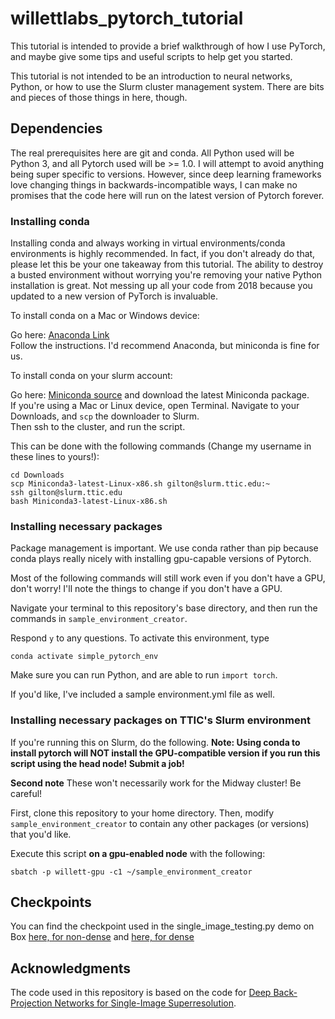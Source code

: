 # willettlabs_pytorch_tutorial

This tutorial is intended to provide a brief walkthrough of how I use PyTorch, and maybe give some tips and
useful scripts to help get you started.

This tutorial is not intended to be an introduction to neural networks, Python, or how to use the Slurm
cluster management system. There are bits and pieces of those things in here, though.

## Dependencies

The real prerequisites here are git and conda. All Python used will be Python 3, and all Pytorch used will be >= 1.0.
I will attempt to avoid anything being super specific to versions. However, since deep learning frameworks love 
changing things in backwards-incompatible ways, I can make no promises that the code here will run on the latest
version of Pytorch forever.

### Installing conda

Installing conda and always working in virtual environments/conda environments is highly recommended.
In fact, if you don't already do that, please let this be your one takeaway from this tutorial. The ability to 
destroy a busted environment without worrying you're removing your native Python installation is great.
Not messing up all your code from 2018 because you updated to a new version of PyTorch is invaluable.

To install conda on a Mac or Windows device:

Go here: [Anaconda Link](https://docs.conda.io/projects/conda/en/latest/user-guide/install/)<br>
Follow the instructions. I'd recommend Anaconda, but miniconda is fine for us.

To install conda on your slurm account:

Go here: [Miniconda source](https://docs.conda.io/en/latest/miniconda.html)
and download the latest Miniconda package.<br>
If you're using a Mac or Linux device, open Terminal. Navigate to your Downloads, and `scp` the downloader to Slurm.<br>
Then ssh to the cluster, and run the script.

This can be done with the following commands (Change my username in these lines to yours!):<br>
    
    cd Downloads
    scp Miniconda3-latest-Linux-x86.sh gilton@slurm.ttic.edu:~
    ssh gilton@slurm.ttic.edu
    bash Miniconda3-latest-Linux-x86.sh



### Installing necessary packages

Package management is important. We use conda rather than pip because conda plays really nicely with installing
gpu-capable versions of Pytorch.

Most of the following commands will still work even if you don't have a GPU, don't worry! I'll note the things
 to change if you don't have a GPU.
 
Navigate your terminal to this repository's base directory, and then run the commands in ``sample_environment_creator``.
    
Respond ``y`` to any questions. To activate this environment, type


    conda activate simple_pytorch_env

    
Make sure you can run Python, and are able to run ``import torch``.

If you'd like, I've included a sample environment.yml file as well.



### Installing necessary packages on TTIC's Slurm environment
If you're running this on Slurm, do the following. **Note: Using conda to install pytorch will NOT install the
GPU-compatible version if you run this script using the head node! Submit a job!**

**Second note** These won't necessarily work for the Midway cluster! Be careful!

First, clone this repository to your home directory. Then, modify ``sample_environment_creator`` to contain any
other packages (or versions) that you'd like.

Execute this script **on a gpu-enabled node** with the following:

    sbatch -p willett-gpu -c1 ~/sample_environment_creator
    
    

## Checkpoints
You can find the checkpoint used in the single_image_testing.py demo on Box [here, for non-dense](https://uwmadison.box.com/s/w1jd55bnk13v2s525vsh1bc70z9elvs3)
 and [here, for dense](https://uwmadison.box.com/s/0r7e7bfivjbvwrgkt5ob7t2xrf5j575a)

## Acknowledgments
The code used in this repository is based on the code for [Deep Back-Projection Networks for Single-Image Superresolution](https://github.com/alterzero/DBPN-Pytorch).

